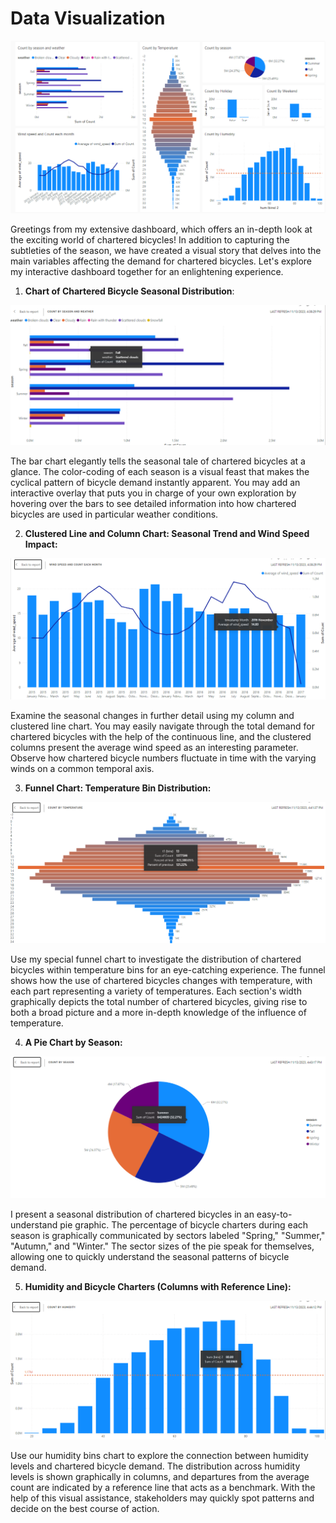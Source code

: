 # Data Visualization

![alt text](https://github.com/robbytbg/Chartered-Bicycle-Dashboard/blob/main/Dashboard.PNG)

Greetings from my extensive dashboard, which offers an in-depth look at the exciting world of chartered bicycles! In addition to capturing the subtleties of the season, we have created a visual story that delves into the main variables affecting the demand for chartered bicycles. Let's explore my interactive dashboard together for an enlightening experience.

1. **Chart of Chartered Bicycle Seasonal Distribution**:

![alt text](https://github.com/robbytbg/Chartered-Bicycle-Dashboard/blob/main/related%20images/tile1.PNG)
  
  The bar chart elegantly tells the seasonal tale of chartered bicycles at a glance. The color-coding of each season is a visual feast that makes the cyclical pattern of bicycle demand instantly apparent. You may add an interactive overlay that puts you in charge of your own exploration by hovering over the bars to see detailed information into how chartered bicycles are used in particular weather conditions.

2. **Clustered Line and Column Chart: Seasonal Trend and Wind Speed Impact:**

![alt text](https://github.com/robbytbg/Chartered-Bicycle-Dashboard/blob/main/related%20images/tile2.PNG)

  Examine the seasonal changes in further detail using my column and clustered line chart. You may easily navigate through the total demand for chartered bicycles with the help of the continuous line, and the clustered columns present the average wind speed as an interesting parameter. Observe how chartered bicycle numbers fluctuate in time with the varying winds on a common temporal axis.

3. **Funnel Chart: Temperature Bin Distribution:**

![alt text](https://github.com/robbytbg/Chartered-Bicycle-Dashboard/blob/main/related%20images/tile3.PNG)
   
  Use my special funnel chart to investigate the distribution of chartered bicycles within temperature bins for an eye-catching experience. The funnel shows how the use of chartered bicycles changes with temperature, with each part representing a variety of temperatures. Each section's width graphically depicts the total number of chartered bicycles, giving rise to both a broad picture and a more in-depth knowledge of the influence of temperature.

4. **A Pie Chart by Season:**

![alt text](https://github.com/robbytbg/Chartered-Bicycle-Dashboard/blob/main/related%20images/tile4.PNG)

  I present a seasonal distribution of chartered bicycles in an easy-to-understand pie graphic. The percentage of bicycle charters during each season is graphically communicated by sectors labeled "Spring," "Summer," "Autumn," and "Winter." The sector sizes of the pie speak for themselves, allowing one to quickly understand the seasonal patterns of bicycle demand.

5. **Humidity and Bicycle Charters (Columns with Reference Line):**

![alt text](https://github.com/robbytbg/Chartered-Bicycle-Dashboard/blob/main/related%20images/tile5.PNG)

   Use our humidity bins chart to explore the connection between humidity levels and chartered bicycle demand. The distribution across humidity levels is shown graphically in columns, and departures from the average count are indicated by a reference line that acts as a benchmark. With the help of this visual assistance, stakeholders may quickly spot patterns and decide on the best course of action.
